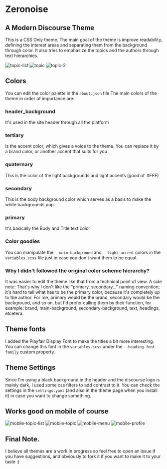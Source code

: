 # Zeronoise
## A Modern Discourse Theme 

This is a CSS Only theme. 
The main goal of the theme is improve readability, defining the interest areas and separating them from the background through color. 
It also tries to emphasize the topics and the authors through text hierarchies. 

![topic-list](https://user-images.githubusercontent.com/1082144/100288931-617ca000-2f3d-11eb-8687-dd2dcdd2d6e9.png)
![topic](https://user-images.githubusercontent.com/1082144/100288928-60e40980-2f3d-11eb-8261-14dae619f103.png)
![topic-2](https://user-images.githubusercontent.com/1082144/100288929-617ca000-2f3d-11eb-9a77-f6455fa19c26.png)


## Colors
You can edit the color palette in the `about.json` file
The main colors of the theme in order of importance are: 

### header_background 
It's used in the site header through all the platform

### tertiary
Is the accent color, which gives a voice to the theme. You can replace it by a brand color, or another accent that suits for you

### quaternary
This is the color of the light backgrounds and light accents (good ol' #FFF)

### secondary
This is the body background color which serves as a basis to make the white backgrounds pop. 

### primary 
It's basically the Body and Title text color

### Color goodies 
You can manipulate the `--main-background` and `--light-accent` colors in the `variables.scss` file just in case you don't want them to be equal. 

### Why I didn't followed the original color scheme hierarchy? 
It was easier to edit the theme like that from a technical point of view. 
A side note: That's why I don't like the "primary, secondary…" naming convention; it's hard to tell what has to be the primary color, because it's completely up to the author. For me, primary would be the brand, secondary would be the background, and so on, but I'd prefer calling them by their function, for example: brand, main-background, secondary-background, text, headings, etcetera. 

## Theme fonts 
I added the Playfair Display Font to make the titles a bit more interesting. You can change this font in the `variables.scss` under the `--heading-font-family` custom property.

## Theme Settings 
Since I'm using a black background in the header and the discourse logo is mainly dark, I used some css filters to add contrast to it. You can check the settings in the `settings.yaml` (and also in the theme page when you install it) in case you want to change something. 

## Works good on mobile of course 
![mobile-topic-list](https://user-images.githubusercontent.com/1082144/100288922-5fb2dc80-2f3d-11eb-8bd9-facb2c90cd31.PNG)
![mobile-topic](https://user-images.githubusercontent.com/1082144/100288926-604b7300-2f3d-11eb-9954-6692916deedc.PNG)
![mobile-menu](https://user-images.githubusercontent.com/1082144/100288917-5d508280-2f3d-11eb-9266-5b49fafbb1ed.PNG)
![mobile-profile](https://user-images.githubusercontent.com/1082144/100288919-5f1a4600-2f3d-11eb-9f8c-348b530441b4.PNG)

## Final Note. 
I believe all themes are a work in progress so feel free to open an issue if you have suggestions, and obviously to fork it if you want to make it to your taste :) 


